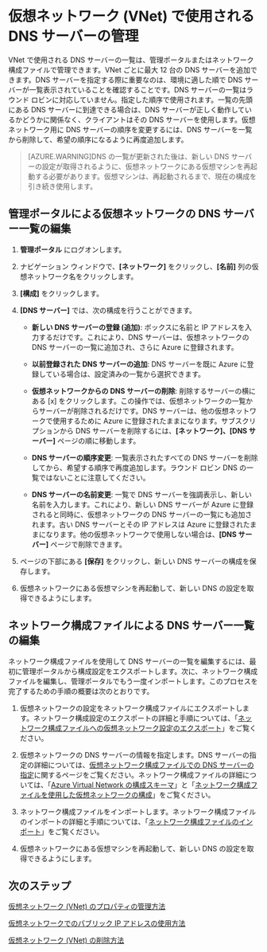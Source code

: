 <properties 
   pageTitle="仮想ネットワーク (VNet) で使用される DNS サーバーの管理"
   description="仮想ネットワーク (VNet) の DNS サーバーを追加および削除する方法について説明します。"
   services="virtual-network"
   documentationCenter="na"
   authors="telmosampaio"
   manager="carolz"
   editor="tysonn" />
<tags 
   ms.service="virtual-network"
   ms.devlang="na"
   ms.topic="article"
   ms.tgt_pltfrm="na"
   ms.workload="infrastructure-services"
   ms.date="06/08/2015"
   ms.author="telmos" />

# 仮想ネットワーク (VNet) で使用される DNS サーバーの管理

VNet で使用される DNS サーバーの一覧は、管理ポータルまたはネットワーク構成ファイルで管理できます。VNet ごとに最大 12 台の DNS サーバーを追加できます。DNS サーバーを指定する際に重要なのは、環境に適した順で DNS サーバーが一覧表示されていることを確認することです。DNS サーバーの一覧はラウンド ロビンに対応していません。指定した順序で使用されます。一覧の先頭にある DNS サーバーに到達できる場合は、DNS サーバーが正しく動作しているかどうかに関係なく、クライアントはその DNS サーバーを使用します。仮想ネットワーク用に DNS サーバーの順序を変更するには、DNS サーバーを一覧から削除して、希望の順序になるように再度追加します。

>[AZURE.WARNING]DNS の一覧が更新された後は、新しい DNS サーバーの設定が取得されるように、仮想ネットワークにある仮想マシンを再起動する必要があります。仮想マシンは、再起動されるまで、現在の構成を引き続き使用します。

## 管理ポータルによる仮想ネットワークの DNS サーバー一覧の編集

1. **管理ポータル** にログオンします。

1. ナビゲーション ウィンドウで、**[ネットワーク]** をクリックし、**[名前]** 列の仮想ネットワーク名をクリックします。

1. **[構成]** をクリックします。

1. **[DNS サーバー]** では、次の構成を行うことができます。

	- **新しい DNS サーバーの登録 (追加)**: ボックスに名前と IP アドレスを入力するだけです。これにより、DNS サーバーは、仮想ネットワークの DNS サーバーの一覧に追加され、さらに Azure に登録されます。

	- **以前登録された DNS サーバーの追加**: DNS サーバーを既に Azure に登録している場合は、設定済みの一覧から選択できます。

	- **仮想ネットワークからの DNS サーバーの削除**: 削除するサーバーの横にある [x] をクリックします。この操作では、仮想ネットワークの一覧からサーバーが削除されるだけです。DNS サーバーは、他の仮想ネットワークで使用するために Azure に登録されたままになります。サブスクリプションから DNS サーバーを削除するには、**[ネットワーク]、[DNS サーバー]** ページの順に移動します。

	- **DNS サーバーの順序変更**: 一覧表示されたすべての DNS サーバーを削除してから、希望する順序で再度追加します。ラウンド ロビン DNS の一覧ではないことに注意してください。

	- **DNS サーバーの名前変更**: 一覧で DNS サーバーを強調表示し、新しい名前を入力します。これにより、新しい DNS サーバーが Azure に登録されると同時に、仮想ネットワークの DNS サーバーの一覧にも追加されます。古い DNS サーバーとその IP アドレスは Azure に登録されたままになります。他の仮想ネットワークで使用しない場合は、**[DNS サーバー]** ページで削除できます。

1. ページの下部にある **[保存]** をクリックし、新しい DNS サーバーの構成を保存します。

1. 仮想ネットワークにある仮想マシンを再起動して、新しい DNS の設定を取得できるようにします。

## ネットワーク構成ファイルによる DNS サーバー一覧の編集

ネットワーク構成ファイルを使用して DNS サーバーの一覧を編集するには、最初に管理ポータルから構成設定をエクスポートします。次に、ネットワーク構成ファイルを編集し、管理ポータルでもう一度インポートします。このプロセスを完了するための手順の概要は次のとおりです。

1. 仮想ネットワークの設定をネットワーク構成ファイルにエクスポートします。ネットワーク構成設定のエクスポートの詳細と手順については、「[ネットワーク構成ファイルへの仮想ネットワーク設定のエクスポート](https://msdn.microsoft.com/library/azure/dn133804.aspx)」をご覧ください。

1. 仮想ネットワークの DNS サーバーの情報を指定します。DNS サーバーの指定の詳細については、[仮想ネットワーク構成ファイルでの DNS サーバーの指定](https://msdn.microsoft.com/library/windowsazure/jj156098.aspx)に関するページをご覧ください。ネットワーク構成ファイルの詳細については、「[Azure Virtual Network の構成スキーマ](https://msdn.microsoft.com/library/azure/jj157100.aspx)」と「[ネットワーク構成ファイルを使用した仮想ネットワークの構成](https://msdn.microsoft.com/library/azure/jj156097.aspx)」をご覧ください。

1. ネットワーク構成ファイルをインポートします。ネットワーク構成ファイルのインポートの詳細と手順については、「[ネットワーク構成ファイルのインポート](https://msdn.microsoft.com/library/azure/jj156213.aspx)」をご覧ください。

1. 仮想ネットワークにある仮想マシンを再起動して、新しい DNS の設定を取得できるようにします。

## 次のステップ

[仮想ネットワーク (VNet) のプロパティの管理方法](../virtual-networks-settings)

[仮想ネットワークでのパブリック IP アドレスの使用方法](../virtual-networks-public-ip-within-vnet)

[仮想ネットワーク (VNet) の削除方法](../virtual-networks-delete-vnet)

<!---HONumber=July15_HO2-->